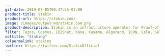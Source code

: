 ```yaml
---
git-date: 2019-07-05T09:47:35-07:00
product-title: Stakin
product-url: https://stakin.com/
image: /images/output_md/stakin.com.png
product-description: Stakin is an infrastructure operator for Proof-of-Stake (PoS) public blockchains, offering delegation services. [Interview with Stakin team](/stakin).
filter: Tezos, Cosmos, IRISnet, Kava, Kusama, Algorand, ICON, Celo, Solana, Near, Polkadot, Solana
coltitle: "Staking"
colpermalink: staking
twitter: https://twitter.com/StakinOfficial
---
```

